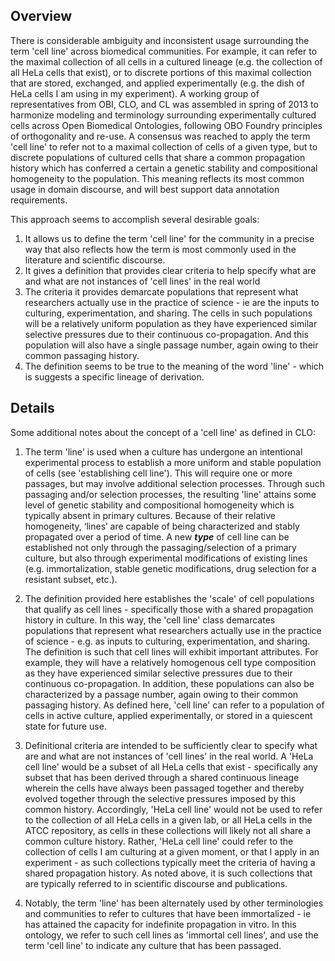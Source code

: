 ## Overview ##
There is considerable ambiguity and inconsistent usage surrounding the term 'cell line' across biomedical communities. For example, it can refer to the maximal collection of all cells in a cultured lineage (e.g. the collection of all HeLa cells that exist), or to discrete portions of this maximal collection that are stored, exchanged, and applied experimentally (e.g. the dish of HeLa cells I am using in my experiment). A working group of representatives from OBI, CLO, and CL was assembled in spring of 2013 to harmonize modeling and terminology surrounding experimentally cultured cells across Open Biomedical Ontologies, following OBO Foundry principles of orthogonality and re-use. A consensus was reached to apply the term 'cell line' to refer not to a maximal collection of cells of a given type, but to discrete populations of cultured cells that share a common propagation history which has conferred a certain a genetic stability and compositional homogeneity to the population.  This meaning reflects its most common usage in domain discourse, and will best support data annotation requirements.

This approach seems to accomplish several desirable goals:
  1. It allows us to define the term 'cell line' for the community in a precise way that also reflects how the term is most commonly used in the literature and scientific discourse.
  1. It gives a definition that provides clear criteria to help specify what are and what are not instances of 'cell lines' in the real world
  1. The criteria it provides demarcate populations that represent what researchers actually use in the practice of science - ie are the inputs to culturing, experimentation, and sharing. The cells in such populations will be a relatively uniform population as they have experienced similar selective pressures due to their continuous co-propagation.  And this population will also have a single passage number, again owing to their common passaging history.
  1. The definition seems to be true to the meaning of the word 'line' - which is suggests a specific lineage of derivation.

## Details ##
Some additional notes about the concept of a 'cell line' as defined in CLO:

1. The term 'line' is used when a culture has undergone an intentional experimental process to establish a more uniform and stable population of cells (see 'establishing cell line'). This will require one or more passages, but may involve additional selection processes. Through such passaging and/or selection processes, the resulting 'line' attains some level of genetic stability and compositional homogeneity which is typically absent in primary cultures. Because of their relative homogeneity, ‘lines’ are capable of being characterized and stably propagated over a period of time.  A new **_type_** of cell line can be established not only through the passaging/selection of a primary culture, but also through experimental modifications of existing lines (e.g. immortalization, stable genetic modifications, drug selection for a resistant subset, etc.).

2. The definition provided here establishes the 'scale' of cell populations that qualify as cell lines - specifically those with a shared propagation history in culture. In this way,  the 'cell line' class demarcates populations that represent what researchers actually use in the practice of science - e.g. as inputs to culturing, experimentation, and sharing. The definition is such that cell lines will exhibit important attributes. For example, they will have a relatively homogenous cell type composition as they have experienced similar selective pressures due to their continuous co-propagation. In addition, these populations can also be characterized by a passage number, again owing to their common passaging history.  As defined here,  'cell line' can refer to a population of cells in active culture, applied experimentally, or stored in a quiescent state for future use.

3. Definitional criteria are intended to be sufficiently clear to specify what are and what are not instances of 'cell lines' in the real world. A 'HeLa cell line' would be a subset of all HeLa cells that exist  - specifically any subset that has been derived through a shared continuous lineage wherein the cells have always been passaged together and thereby evolved together through the selective pressures imposed by this common history. Accordingly, 'HeLa cell line' would not be used to refer to the collection of all HeLa cells in a given lab, or all HeLa cells in the ATCC repository, as cells in these collections will likely not all share a common culture history. Rather, 'HeLa cell line' could refer to the collection of cells I am culturing at a given moment, or that I apply in an experiment  - as such collections typically meet the criteria of having a shared propagation history.  As noted above, it is such collections that are typically referred to in scientific discourse and publications.

4. Notably, the term 'line' has been alternately used by other terminologies and communities to refer to cultures that have been immortalized - ie has attained the capacity for indefinite propagation in vitro.  In this ontology, we refer to such cell lines as 'immortal cell lines', and use the term 'cell line' to indicate any culture that has been passaged.